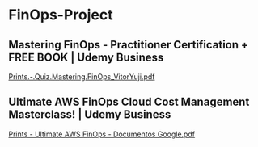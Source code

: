 # FinOps-Project

## Mastering FinOps - Practitioner Certification + FREE BOOK | Udemy Business
[Prints.-.Quiz.Mastering.FinOps_VitorYuji.pdf](https://github.com/VitorYuji25/FinOps-Project/blob/main/Prints%20-%20Quiz%20Mastering%20FinOps_VitorYuji.pdf)

## Ultimate AWS FinOps Cloud Cost Management Masterclass! | Udemy Business

[Prints - Ultimate AWS FinOps - Documentos Google.pdf](https://github.com/user-attachments/files/22048179/Prints.-.Ultimate.AWS.FinOps.-.Documentos.Google.pdf)

